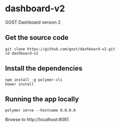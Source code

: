 # dashboard-v2
GOST Dashboard version 2

## Get the source code
```
git clone https://github.com/gost/dashboard-v2.git
cd dashboard-v2
```

## Install the dependencies
```
npm install -g polymer-cli
bower install
```

## Running the app locally
```
polymer serve --hostname 0.0.0.0
```

Browse to http://localhost:8081.